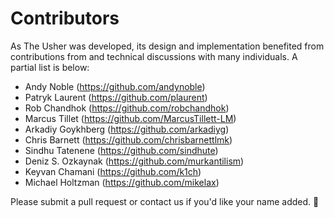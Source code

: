 # Contributors

As The Usher was developed, its design and implementation benefited from contributions from and technical discussions with many individuals.  A partial list is below:

* Andy Noble (https://github.com/andynoble)
* Patryk Laurent (https://github.com/plaurent)
* Rob Chandhok (https://github.com/robchandhok)
* Marcus Tillet (https://github.com/MarcusTillett-LM)
* Arkadiy Goykhberg (https://github.com/arkadiyg)
* Chris Barnett (https://github.com/chrisbarnettlmk)
* Sindhu Tatenene (https://github.com/sindhute)
* Deniz S. Ozkaynak (https://github.com/murkantilism)
* Keyvan Chamani (https://github.com/k1ch)
* Michael Holtzman (https://github.com/mikelax)

Please submit a pull request or contact us if you'd like your name added. 🚀
